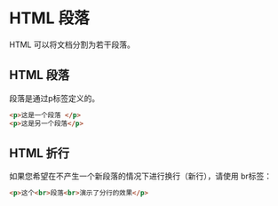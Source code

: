 # HTML 段落

HTML 可以将文档分割为若干段落。



## HTML 段落

段落是通过p标签定义的。

```html
<p>这是一个段落 </p>
<p>这是另一个段落</p>
```



## HTML 折行

如果您希望在不产生一个新段落的情况下进行换行（新行），请使用 br标签：

```html
<p>这个<br>段落<br>演示了分行的效果</p>
```

